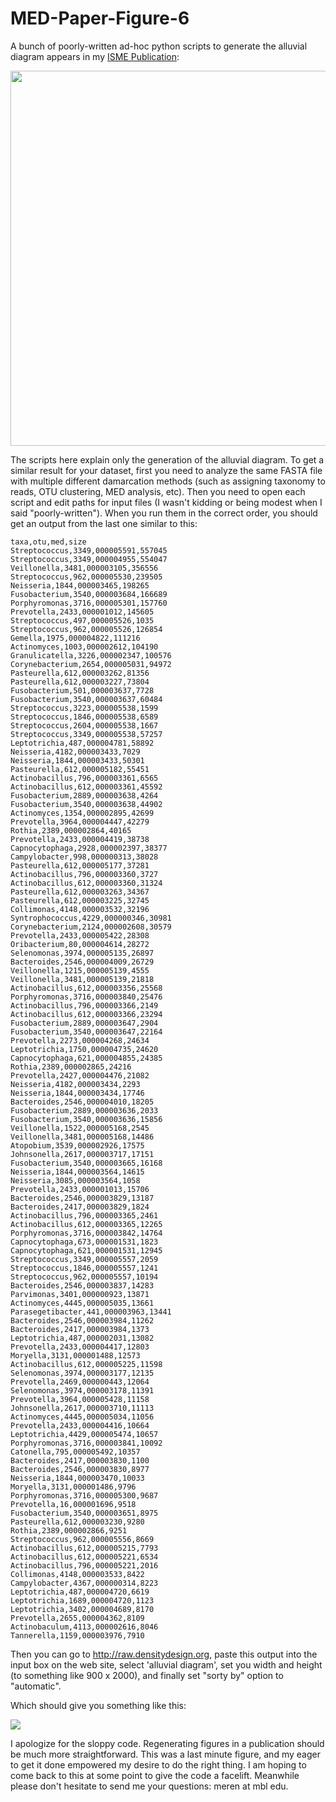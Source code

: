 # MED-Paper-Figure-6

A bunch of poorly-written ad-hoc python scripts to generate the alluvial diagram appears in my [ISME Publication](http://www.nature.com/ismej/journal/vaop/ncurrent/full/ismej2014195a.html):

<img src="http://www.nature.com/ismej/journal/vaop/ncurrent/images/ismej2014195f6.jpg" width="600" />

The scripts here explain only the generation of the alluvial diagram. To get a similar result for your dataset, first you need to analyze the same FASTA file with multiple different damarcation methods (such as assigning taxonomy to reads, OTU clustering, MED analysis, etc). Then you need to open each script and edit paths for input files (I wasn't kidding or being modest when I said "poorly-written"). When you run them in the correct order, you should get an output from the last one similar to this:

    taxa,otu,med,size
    Streptococcus,3349,000005591,557045
    Streptococcus,3349,000004955,554047
    Veillonella,3481,000003105,356556
    Streptococcus,962,000005530,239505
    Neisseria,1844,000003465,198265
    Fusobacterium,3540,000003684,166689
    Porphyromonas,3716,000005301,157760
    Prevotella,2433,000001012,145605
    Streptococcus,497,000005526,1035
    Streptococcus,962,000005526,126854
    Gemella,1975,000004822,111216
    Actinomyces,1003,000002612,104190
    Granulicatella,3226,000002347,100576
    Corynebacterium,2654,000005031,94972
    Pasteurella,612,000003262,81356
    Pasteurella,612,000003227,73804
    Fusobacterium,501,000003637,7728
    Fusobacterium,3540,000003637,60484
    Streptococcus,3223,000005538,1599
    Streptococcus,1846,000005538,6589
    Streptococcus,2604,000005538,1667
    Streptococcus,3349,000005538,57257
    Leptotrichia,487,000004781,58892
    Neisseria,4182,000003433,7029
    Neisseria,1844,000003433,50301
    Pasteurella,612,000005182,55451
    Actinobacillus,796,000003361,6565
    Actinobacillus,612,000003361,45592
    Fusobacterium,2889,000003638,4264
    Fusobacterium,3540,000003638,44902
    Actinomyces,1354,000002895,42699
    Prevotella,3964,000004447,42279
    Rothia,2389,000002864,40165
    Prevotella,2433,000004419,38738
    Capnocytophaga,2928,000002397,38377
    Campylobacter,998,000000313,38028
    Pasteurella,612,000005177,37281
    Actinobacillus,796,000003360,3727
    Actinobacillus,612,000003360,31324
    Pasteurella,612,000003263,34367
    Pasteurella,612,000003225,32745
    Collimonas,4148,000003532,32196
    Syntrophococcus,4229,000000346,30981
    Corynebacterium,2124,000002608,30579
    Prevotella,2433,000005422,28308
    Oribacterium,80,000004614,28272
    Selenomonas,3974,000005135,26897
    Bacteroides,2546,000004009,26729
    Veillonella,1215,000005139,4555
    Veillonella,3481,000005139,21818
    Actinobacillus,612,000003356,25568
    Porphyromonas,3716,000003840,25476
    Actinobacillus,796,000003366,2149
    Actinobacillus,612,000003366,23294
    Fusobacterium,2889,000003647,2904
    Fusobacterium,3540,000003647,22164
    Prevotella,2273,000004268,24634
    Leptotrichia,1750,000004735,24620
    Capnocytophaga,621,000004855,24385
    Rothia,2389,000002865,24216
    Prevotella,2427,000004476,21082
    Neisseria,4182,000003434,2293
    Neisseria,1844,000003434,17746
    Bacteroides,2546,000004010,18205
    Fusobacterium,2889,000003636,2033
    Fusobacterium,3540,000003636,15856
    Veillonella,1522,000005168,2545
    Veillonella,3481,000005168,14486
    Atopobium,3539,000002926,17575
    Johnsonella,2617,000003717,17151
    Fusobacterium,3540,000003665,16168
    Neisseria,1844,000003564,14615
    Neisseria,3085,000003564,1058
    Prevotella,2433,000001013,15706
    Bacteroides,2546,000003829,13187
    Bacteroides,2417,000003829,1824
    Actinobacillus,796,000003365,2461
    Actinobacillus,612,000003365,12265
    Porphyromonas,3716,000003842,14764
    Capnocytophaga,673,000001531,1823
    Capnocytophaga,621,000001531,12945
    Streptococcus,3349,000005557,2059
    Streptococcus,1846,000005557,1241
    Streptococcus,962,000005557,10194
    Bacteroides,2546,000003837,14283
    Parvimonas,3401,000000923,13871
    Actinomyces,4445,000005035,13661
    Parasegetibacter,441,000003963,13441
    Bacteroides,2546,000003984,11262
    Bacteroides,2417,000003984,1373
    Leptotrichia,487,000002031,13082
    Prevotella,2433,000004417,12803
    Moryella,3131,000001488,12573
    Actinobacillus,612,000005225,11598
    Selenomonas,3974,000003177,12135
    Prevotella,2469,000000443,12064
    Selenomonas,3974,000003178,11391
    Prevotella,3964,000005428,11158
    Johnsonella,2617,000003710,11113
    Actinomyces,4445,000005034,11056
    Prevotella,2433,000004416,10664
    Leptotrichia,4429,000005474,10657
    Porphyromonas,3716,000003841,10092
    Catonella,795,000005492,10357
    Bacteroides,2417,000003830,1100
    Bacteroides,2546,000003830,8977
    Neisseria,1844,000003470,10033
    Moryella,3131,000001486,9796
    Porphyromonas,3716,000005300,9687
    Prevotella,16,000001696,9518
    Fusobacterium,3540,000003651,8975
    Pasteurella,612,000003230,9280
    Rothia,2389,000002866,9251
    Streptococcus,962,000005556,8669
    Actinobacillus,612,000005215,7793
    Actinobacillus,612,000005221,6534
    Actinobacillus,796,000005221,2016
    Collimonas,4148,000003533,8422
    Campylobacter,4367,000000314,8223
    Leptotrichia,487,000004720,6619
    Leptotrichia,1689,000004720,1123
    Leptotrichia,3402,000004689,8170
    Prevotella,2655,000004362,8109
    Actinobaculum,4113,000002616,8046
    Tannerella,1159,000003976,7910

Then you can go to http://raw.densitydesign.org, paste this output into the input box on the web site, select 'alluvial diagram', set you width and height (to something like 900 x 2000), and finally set "sorty by" option to "automatic".

Which should give you something like this:

<img src="http://i.imgur.com/vOjMEaK.png" />

I apologize for the sloppy code. Regenerating figures in a publication should be much more straightforward. This was a last minute figure, and my eager to get it done empowered my desire to do the right thing. I am hoping to come back to this at some point to give the code a facelift. Meanwhile please don't hesitate to send me your questions: meren at mbl edu.
